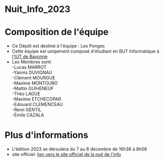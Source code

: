 # Nuit_Info_2023
<h1> Composition de l'équipe </h1>
<ul>
  <li>
    Ce Dépôt est destiné à l'équipe : Les Ponges 
  </li>
  <li> Cette équipe est uniqement composé d'étudiant en BUT Informatique à 
    <a href="https://www.iutbayonne.univ-pau.fr/">l'IUT de Bayonne</a></li>
  <li> Les Membres sont:  </br>
  -Lucas MARROT  </br>
  -Yannis DUVIGNAU </br>
  -Clément MOURGUE </br>
  -Maxime MONTOURO  </br>
  -Mattin GUIHENEUF  </br>
  -Théo LAGUE  </br>
  -Maxime ETCHECOPAR  </br>
  -Edouard CLEMENCEAU  </br>
  -Remi GENTIL</br> 
  -Émile CAZALA </br>
  </li>
</ul>

<h1> Plus d'informations</h1>
<ul>
  <li>
    L'édition 2023 se déroulera du 7 au 8 décembre de 16h38 à 8h06
  </li>
  <li> site officiel:  
  <a href="https://www.nuitdelinfo.com/"> lien vers le site officiel de la nuit de l'info </a>    
  </li>
</ul>
